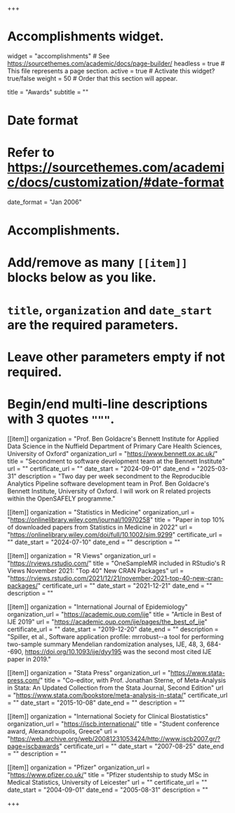 +++
# Accomplishments widget.
widget = "accomplishments"  # See https://sourcethemes.com/academic/docs/page-builder/
headless = true  # This file represents a page section.
active = true  # Activate this widget? true/false
weight = 50  # Order that this section will appear.

title = "Awards"
subtitle = ""

# Date format
#   Refer to https://sourcethemes.com/academic/docs/customization/#date-format
date_format = "Jan 2006"

# Accomplishments.
#   Add/remove as many `[[item]]` blocks below as you like.
#   `title`, `organization` and `date_start` are the required parameters.
#   Leave other parameters empty if not required.
#   Begin/end multi-line descriptions with 3 quotes `"""`.

[[item]]
  organization = "Prof. Ben Goldacre's Bennett Institute for Applied Data Science in the Nuffield Department of Primary Care Health Sciences, University of Oxford"
  organization_url = "https://www.bennett.ox.ac.uk/"
  title = "Secondment to software development team at the Bennett Institute"
  url = ""
  certificate_url = ""
  date_start = "2024-09-01"
  date_end = "2025-03-31"
  description = "Two day per week secondment to the Reproducible Analytics Pipeline software development team in Prof. Ben Goldacre's Bennett Institute, University of Oxford. I will work on R related projects within the OpenSAFELY programme."

[[item]]
  organization = "Statistics in Medicine"
  organization_url = "https://onlinelibrary.wiley.com/journal/10970258"
  title = "Paper in top 10% of downloaded papers from Statistics in Medicine in 2022"
  url = "https://onlinelibrary.wiley.com/doi/full/10.1002/sim.9299"
  certificate_url = ""
  date_start = "2024-07-10"
  date_end = ""
  description = ""

[[item]]
  organization = "R Views"
  organization_url = "https://rviews.rstudio.com/"
  title = "OneSampleMR included in RStudio's R Views November 2021: \"Top 40\" New CRAN Packages"
  url = "https://rviews.rstudio.com/2021/12/21/november-2021-top-40-new-cran-packages/"
  certificate_url = ""
  date_start = "2021-12-21"
  date_end = ""
  description = ""

[[item]]
  organization = "International Journal of Epidemiology"
  organization_url = "https://academic.oup.com/ije"
  title = "Article in Best of IJE 2019"
  url = "https://academic.oup.com/ije/pages/the_best_of_ije"
  certificate_url = ""
  date_start = "2019-12-20"
  date_end = ""
  description = "Spiller, et al., Software application profile: mrrobust--a tool for performing two-sample summary Mendelian randomization analyses, IJE, 48, 3, 684--690, <https://doi.org/10.1093/ije/dyy195> was the second most cited IJE paper in 2019."

[[item]]
  organization = "Stata Press"
  organization_url = "https://www.stata-press.com/"
  title = "Co-editor, with Prof. Jonathan Sterne, of Meta-Analysis in Stata: An Updated Collection from the Stata Journal, Second Edition"
  url = "https://www.stata.com/bookstore/meta-analysis-in-stata/"
  certificate_url = ""
  date_start = "2015-10-08"
  date_end = ""
  description = ""
  
[[item]]
  organization = "International Society for Clinical Biostatistics"
  organization_url = "https://iscb.international/"
  title = "Student conference award, Alexandroupolis, Greece"
  url = "https://web.archive.org/web/20081231053424/http://www.iscb2007.gr/?page=iscbawards"
  certificate_url = ""
  date_start = "2007-08-25"
  date_end = ""
  description = ""

[[item]]
  organization = "Pfizer"
  organization_url = "https://www.pfizer.co.uk/"
  title = "Pfizer studentship to study MSc in Medical Statistics, University of Leicester"
  url = ""
  certificate_url = ""
  date_start = "2004-09-01"
  date_end = "2005-08-31"
  description = ""

+++
